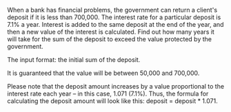 When a bank has financial problems, the government can return a client's deposit if it is less than 700,000. The interest rate for a particular deposit is 7.1% a year. Interest is added to the same deposit at the end of the year, and then a new value of the interest is calculated. Find out how many years it will take for the sum of the deposit to exceed the value protected by the government.

The input format: the initial sum of the deposit.

It is guaranteed that the value will be between 50,000 and 700,000.

Please note that the deposit amount increases by a value proportional to the interest rate each year – in this case, 1.071 (7.1%). Thus, the formula for calculating the deposit amount will look like this: deposit = deposit * 1.071.
